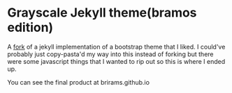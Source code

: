 Grayscale Jekyll theme(bramos edition)
======================================

A [fork](https://github.com/jeromelachaud/grayscale-theme) of a jekyll implementation of a bootstrap
theme that I liked. I could've probably just copy-pasta'd my way into this instead of forking but
there were some javascript things that I wanted to rip out so this is where I ended up.

You can see the final product at brirams.github.io
